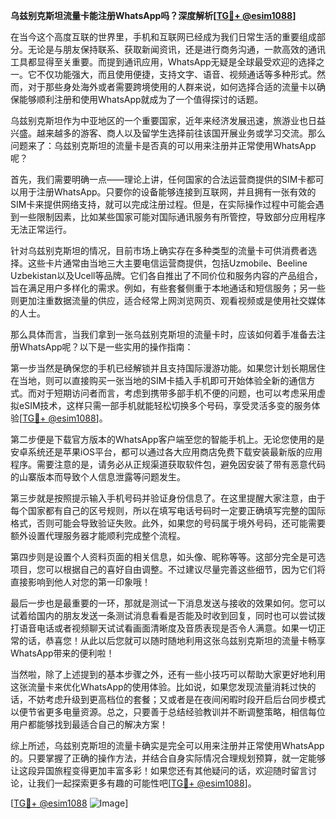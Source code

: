 **乌兹别克斯坦流量卡能注册WhatsApp吗？深度解析[[TG💪+ @esim1088](https://t.me/s/esim1088)]**

在当今这个高度互联的世界里，手机和互联网已经成为我们日常生活的重要组成部分。无论是与朋友保持联系、获取新闻资讯，还是进行商务沟通，一款高效的通讯工具都显得至关重要。而提到通讯应用，WhatsApp无疑是全球最受欢迎的选择之一。它不仅功能强大，而且使用便捷，支持文字、语音、视频通话等多种形式。然而，对于那些身处海外或者需要跨境使用的人群来说，如何选择合适的流量卡以确保能够顺利注册和使用WhatsApp就成为了一个值得探讨的话题。

乌兹别克斯坦作为中亚地区的一个重要国家，近年来经济发展迅速，旅游业也日益兴盛。越来越多的游客、商人以及留学生选择前往该国开展业务或学习交流。那么问题来了：乌兹别克斯坦的流量卡是否真的可以用来注册并正常使用WhatsApp呢？

首先，我们需要明确一点——理论上讲，任何国家的合法运营商提供的SIM卡都可以用于注册WhatsApp。只要你的设备能够连接到互联网，并且拥有一张有效的SIM卡来提供网络支持，就可以完成注册过程。但是，在实际操作过程中可能会遇到一些限制因素，比如某些国家可能对国际通讯服务有所管控，导致部分应用程序无法正常运行。

针对乌兹别克斯坦的情况，目前市场上确实存在多种类型的流量卡可供消费者选择。这些卡片通常由当地三大主要电信运营商提供，包括Uzmobile、Beeline Uzbekistan以及Ucell等品牌。它们各自推出了不同价位和服务内容的产品组合，旨在满足用户多样化的需求。例如，有些套餐侧重于本地通话和短信服务；另一些则更加注重数据流量的供应，适合经常上网浏览网页、观看视频或是使用社交媒体的人士。

那么具体而言，当我们拿到一张乌兹别克斯坦的流量卡时，应该如何着手准备去注册WhatsApp呢？以下是一些实用的操作指南：

第一步当然是确保您的手机已经解锁并且支持国际漫游功能。如果您计划长期居住在当地，则可以直接购买一张当地的SIM卡插入手机即可开始体验全新的通信方式。而对于短期访问者而言，考虑到携带多部手机不便的问题，也可以考虑采用虚拟eSIM技术，这样只需一部手机就能轻松切换多个号码，享受灵活多变的服务体验[[TG💪+ @esim1088](https://t.me/s/esim1088)]。

第二步便是下载官方版本的WhatsApp客户端至您的智能手机上。无论您使用的是安卓系统还是苹果iOS平台，都可以通过各大应用商店免费下载安装最新版的应用程序。需要注意的是，请务必从正规渠道获取软件包，避免因安装了带有恶意代码的山寨版本而导致个人信息泄露等问题发生。

第三步就是按照提示输入手机号码并验证身份信息了。在这里提醒大家注意，由于每个国家都有自己的区号规则，所以在填写电话号码时一定要正确填写完整的国际格式，否则可能会导致验证失败。此外，如果您的号码属于境外号码，还可能需要额外设置代理服务器才能顺利完成整个流程。

第四步则是设置个人资料页面的相关信息，如头像、昵称等等。这部分完全是可选项目，您可以根据自己的喜好自由调整。不过建议尽量完善这些细节，因为它们将直接影响到他人对您的第一印象哦！

最后一步也是最重要的一环，那就是测试一下消息发送与接收的效果如何。您可以试着给国内的朋友发送一条测试消息看看是否能及时收到回复，同时也可以尝试拨打语音电话或者视频聊天试试看画面清晰度及音质表现是否令人满意。如果一切正常的话，恭喜您！从此以后您就可以随时随地利用这张乌兹别克斯坦的流量卡畅享WhatsApp带来的便利啦！

当然啦，除了上述提到的基本步骤之外，还有一些小技巧可以帮助大家更好地利用这张流量卡来优化WhatsApp的使用体验。比如说，如果您发现流量消耗过快的话，不妨考虑升级到更高档位的套餐；又或者是在夜间闲暇时段开启后台同步模式以便节省更多电量资源。总之，只要善于总结经验教训并不断调整策略，相信每位用户都能够找到最适合自己的解决方案！

综上所述，乌兹别克斯坦的流量卡确实是完全可以用来注册并正常使用WhatsApp的。只要掌握了正确的操作方法，并结合自身实际情况合理规划预算，就一定能够让这段异国旅程变得更加丰富多彩！如果您还有其他疑问的话，欢迎随时留言讨论，让我们一起探索更多有趣的可能性吧[[TG💪+ @esim1088](https://t.me/s/esim1088)]。

[[TG💪+ @esim1088](https://t.me/s/esim1088) ![Image](https://i.postimg.cc/4NQfJmqS/Snipaste-2025-05-13-00-14-12.png)]